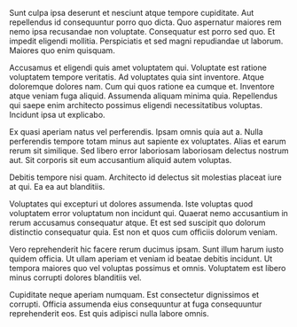 Sunt culpa ipsa deserunt et nesciunt atque tempore cupiditate. Aut repellendus id consequuntur porro quo dicta. Quo aspernatur maiores rem nemo ipsa recusandae non voluptate.
Consequatur est porro sed quo. Et impedit eligendi mollitia. Perspiciatis et sed magni repudiandae ut laborum. Maiores quo enim quisquam.

Accusamus et eligendi quis amet voluptatem qui. Voluptate est ratione voluptatem tempore veritatis. Ad voluptates quia sint inventore.
Atque doloremque dolores nam. Cum qui quos ratione ea cumque et. Inventore atque veniam fuga aliquid.
Assumenda aliquam minima quia. Repellendus qui saepe enim architecto possimus eligendi necessitatibus voluptas. Incidunt ipsa ut explicabo.

Ex quasi aperiam natus vel perferendis. Ipsam omnis quia aut a. Nulla perferendis tempore totam minus aut sapiente ex voluptates. Alias et earum rerum sit similique. Sed libero error laboriosam laboriosam delectus nostrum aut. Sit corporis sit eum accusantium aliquid autem voluptas.

Debitis tempore nisi quam. Architecto id delectus sit molestias placeat iure at qui. Ea ea aut blanditiis.

Voluptates qui excepturi ut dolores assumenda. Iste voluptas quod voluptatem error voluptatum non incidunt qui. Quaerat nemo accusantium in rerum accusamus consequatur atque. Et est sed suscipit quo dolorum distinctio consequatur quia. Est non et quos cum officiis dolorum veniam.

Vero reprehenderit hic facere rerum ducimus ipsam. Sunt illum harum iusto quidem officia. Ut ullam aperiam et veniam id beatae debitis incidunt. Ut tempora maiores quo vel voluptas possimus et omnis. Voluptatem est libero minus corrupti dolores blanditiis vel.

Cupiditate neque aperiam numquam. Est consectetur dignissimos et corrupti. Officia assumenda eius consequuntur at fuga consequuntur reprehenderit eos. Est quis adipisci nulla labore omnis.
